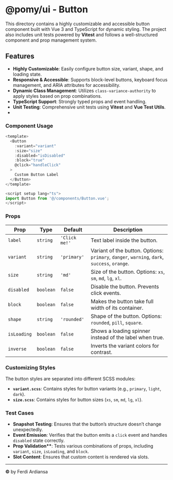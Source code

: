 # @pomy/ui - Button

This directory contains a highly customizable and accessible button component built with Vue 3 and TypeScript for dynamic styling. The project also includes unit tests powered by **Vitest** and follows a well-structured component and prop management system.

## Features

- **Highly Customizable**: Easily configure button size, variant, shape, and loading state.
- **Responsive & Accessible**: Supports block-level buttons, keyboard focus management, and ARIA attributes for accessibility.
- **Dynamic Class Management**: Utilizes `class-variance-authority` to apply styles based on prop combinations.
- **TypeScript Support**: Strongly typed props and event handling.
- **Unit Testing**: Comprehensive unit tests using **Vitest** and **Vue Test Utils**.
-

### Component Usage

```js
<template>
  <Button
    :variant="variant"
    :size="size"
    :disabled="isDisabled"
    :block="true"
    @click="handleClick"
  >
    Custom Button Label
  </Button>
</template>

<script setup lang="ts">
import Button from '@/components/Button.vue';
</script>
```

### Props

| Prop        | Type      | Default       | Description                                                                                  |
| ----------- | --------- | ------------- | -------------------------------------------------------------------------------------------- |
| `label`     | `string`  | `'Click me!'` | Text label inside the button.                                                                |
| `variant`   | `string`  | `'primary'`   | Variant of the button. Options: `primary`, `danger`, `warning`, `dark`, `success`, `orange`. |
| `size`      | `string`  | `'md'`        | Size of the button. Options: `xs`, `sm`, `md`, `lg`, `xl`.                                   |
| `disabled`  | `boolean` | `false`       | Disable the button. Prevents click events.                                                   |
| `block`     | `boolean` | `false`       | Makes the button take full width of its container.                                           |
| `shape`     | `string`  | `'rounded'`   | Shape of the button. Options: `rounded`, `pill`, `square`.                                   |
| `isLoading` | `boolean` | `false`       | Shows a loading spinner instead of the label when true.                                      |
| `inverse`   | `boolean` | `false`       | Inverts the variant colors for contrast.                                                     |

### Customizing Styles

The button styles are separated into different SCSS modules:

- **`variant.scss`**: Contains styles for button variants (e.g., `primary`, `light`, `dark`).
- **`size.scss`**: Contains styles for button sizes (`xs`, `sm`, `md`, `lg`, `xl`).

### Test Cases

- **Snapshot Testing**: Ensures that the button’s structure doesn’t change unexpectedly.
- **Event Emission**: Verifies that the button emits a `click` event and handles `disabled` state correctly.
- **Prop Validation\*\***: Tests various combinations of props, including `variant`, `size`, `isLoading`, and `block`.
- **Slot Content**: Ensures that custom content is rendered via slots.

---

**©** by Ferdi Ardiansa
